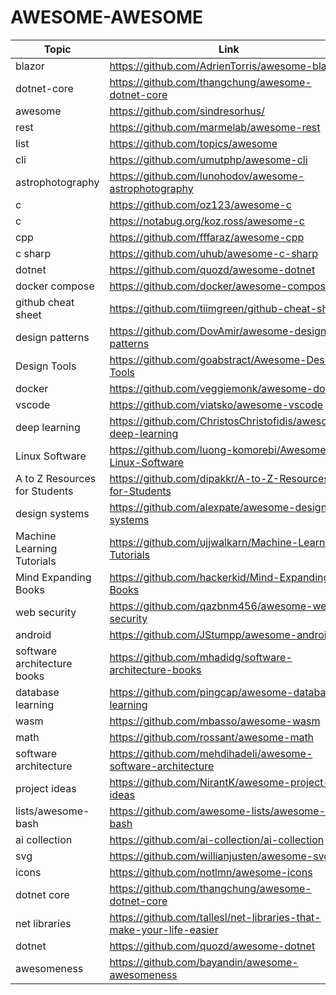 # AWESOME-AWESOME


|Topic|Link|
|-|-|
blazor | https://github.com/AdrienTorris/awesome-blazor
dotnet-core | https://github.com/thangchung/awesome-dotnet-core
awesome|https://github.com/sindresorhus/
rest|https://github.com/marmelab/awesome-rest
list|https://github.com/topics/awesome
cli|https://github.com/umutphp/awesome-cli
astrophotography|https://github.com/lunohodov/awesome-astrophotography
c|https://github.com/oz123/awesome-c 
c|https://notabug.org/koz.ross/awesome-c
cpp|https://github.com/fffaraz/awesome-cpp
c sharp|https://github.com/uhub/awesome-c-sharp
dotnet|https://github.com/quozd/awesome-dotnet
docker compose|https://github.com/docker/awesome-compose
github cheat sheet|https://github.com/tiimgreen/github-cheat-sheet
design patterns|https://github.com/DovAmir/awesome-design-patterns
Design Tools|https://github.com/goabstract/Awesome-Design-Tools
docker|https://github.com/veggiemonk/awesome-docker
vscode|https://github.com/viatsko/awesome-vscode
deep learning|https://github.com/ChristosChristofidis/awesome-deep-learning
Linux Software|https://github.com/luong-komorebi/Awesome-Linux-Software
A to Z Resources for Students|https://github.com/dipakkr/A-to-Z-Resources-for-Students
design systems|https://github.com/alexpate/awesome-design-systems
Machine Learning Tutorials|https://github.com/ujjwalkarn/Machine-Learning-Tutorials
Mind Expanding Books|https://github.com/hackerkid/Mind-Expanding-Books
web security|https://github.com/qazbnm456/awesome-web-security
android|https://github.com/JStumpp/awesome-android
software architecture books|https://github.com/mhadidg/software-architecture-books
database learning|https://github.com/pingcap/awesome-database-learning
wasm|https://github.com/mbasso/awesome-wasm
math|https://github.com/rossant/awesome-math
software architecture|https://github.com/mehdihadeli/awesome-software-architecture
project ideas|https://github.com/NirantK/awesome-project-ideas
lists/awesome-bash|https://github.com/awesome-lists/awesome-bash
ai collection|https://github.com/ai-collection/ai-collection
svg|https://github.com/willianjusten/awesome-svg
icons|https://github.com/notlmn/awesome-icons
dotnet core|https://github.com/thangchung/awesome-dotnet-core
net libraries|https://github.com/tallesl/net-libraries-that-make-your-life-easier
dotnet|https://github.com/quozd/awesome-dotnet
awesomeness|https://github.com/bayandin/awesome-awesomeness
